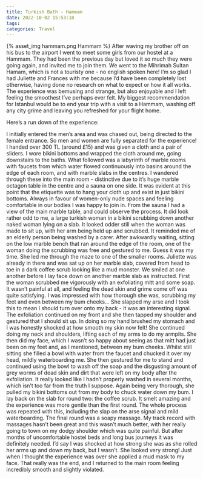 ```yaml
---
title: Turkish Bath - Hammam
date: 2022-10-02 15:53:18
tags:
categories: Travel
---
```

{% asset_img hammam.png Hammam %}
After waving my brother off on his bus to the airport I went to meet some girls from our hostel at a Hammam. They had been the previous day but loved it so much they were going again, and invited me to join them. We went to the Mihrimah Sultan Hamam, which is not a touristy one - no english spoken here! I’m so glad I had Juliette and Frances with me because I’d have been completely lost otherwise, having done no research on what to expect or how it all works. The experience was bemusing and strange, but also enjoyable and I left feeling the smoothest I’ve perhaps ever felt. My biggest recommendation for Istanbul would be to end your trip with a visit to a Hammam, washing off any city grime and leaving you refreshed for your flight home.

Here’s a run down of the experience:

I initially entered the men’s area and was chased out, being directed to the female entrance. So men and women are fully separated for the experience! I handed over 300 TL (around £15) and was given a cloth and a pair of sliders. I wore bikini bottoms and wrapped the cloth around me, going downstairs to the baths. What followed was a labyrinth of marble rooms with faucets from which water flowed continuously into basins around the edge of each room, and with marble slabs in the centres. I wandered through these into the main room - distinctive due to it’s huge marble octagon table in the centre and a sauna on one side. It was evident at this point that the etiquette was to hang your cloth up and exist in just bikini bottoms. Always in favour of women-only nude spaces and feeling comfortable in our bodies I was happy to join in. From the sauna I had a view of the main marble table, and could observe the process. It did look rather odd to me, a large turkish woman in a bikini scrubbing down another naked woman lying on a slab. It looked odder still when the woman was made to sit up, with her arm being held up and scrubbed. It reminded me of an elderly person being washed by a carer. After awkwardly waiting, sitting on the low marble bench that ran around the edge of the room, one of the woman doing the scrubbing was free and gestured to me. Guess it was my time. She led me through the maze to one of the smaller rooms. Juliette was already in there and was sat up on her marble slab, covered from head to toe in a dark coffee scrub looking like a mud monster. We smiled at one another before I lay face down on another marble slab as instructed. First the woman scrubbed me vigorously with an exfoliating mitt and some soap. It wasn’t painful at all, and feeling the dead skin and grime come off was quite satisfying. I was impressed with how thorough she was, scrubbing my feet and even between my bum cheeks… She slapped my arse and I took this to mean I should turn over onto my back - it was an interesting signal. The exfoliation continued on my front and she then tapped my shoulder and gestured that I should sit up. In doing so my hand brushed my stomach and I was honestly shocked at how smooth my skin now felt! She continued doing my neck and shoulders, lifting each of my arms to do my armpits. She then did my face, which I wasn’t so happy about seeing as that mitt had just been on my feet and, as I mentioned, between my bum cheeks. Whilst still sitting she filled a bowl with water from the faucet and chucked it over my head, mildly waterboarding me. She then gestured for me to stand and continued using the bowl to wash off the soap and the disgusting amount of grey worms of dead skin and dirt that were left on my body after the exfoliation. It really looked like I hadn’t properly washed in several months, which isn’t too far from the truth I suppose. Again being very thorough, she pulled my bikini bottoms out from my body to chuck water down my bum. I lay back on the slab for round two: the coffee scrub. It smelt amazing and the experience was more gentle than the first round. The whole process was repeated with this, including the slap on the arse signal and mild waterboarding. The final round was a soapy massage. My track record with massages hasn’t been great and this wasn’t much better, with her really going to town on my dodgy shoulder which was quite painful. But after months of uncomfortable hostel beds and long bus journeys it was definitely needed. I’d say I was shocked at how strong she was as she rolled her arms up and down my back, but I wasn’t. She looked very strong! Just when I thought the experience was over she applied a mud mask to my face. That really was the end, and I returned to the main room feeling incredibly smooth and slightly violated.